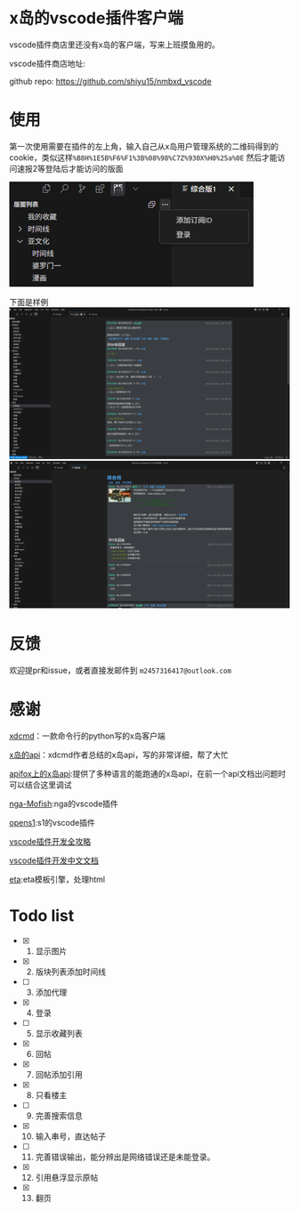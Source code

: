 # x岛的vscode插件客户端
vscode插件商店里还没有x岛的客户端，写来上班摸鱼用的。

vscode插件商店地址:

github repo: https://github.com/shiyu15/nmbxd_vscode
# 使用
第一次使用需要在插件的左上角，输入自己从x岛用户管理系统的二维码得到的cookie，类似这样`%B8H%1E5B%F6%F1%3B%08%98%C7Z%930X%H0%25a%0E`
然后才能访问速报2等登陆后才能访问的版面

![登录界面](images/login.png)

下面是样例
![使用效果1](images/forum1.png)
![使用效果2](images/forum2.png)

# 反馈
欢迎提pr和issue，或者直接发邮件到 `m2457316417@outlook.com`

# 感谢
[xdcmd](https://github.com/TransparentLC/xdcmd)：一款命令行的python写的x岛客户端

[x岛的api](https://github.com/TransparentLC/xdcmd/wiki/%E8%87%AA%E5%B7%B1%E6%95%B4%E7%90%86%E7%9A%84-X-%E5%B2%9B%E5%8C%BF%E5%90%8D%E7%89%88-API-%E6%96%87%E6%A1%A3)：xdcmd作者总结的x岛api，写的非常详细，帮了大忙

[apifox上的x岛api](https://apifox.com/apidoc/shared/aedf55de-a60a-4d71-aa9a-d37458239a70/api-59384753):提供了多种语言的能跑通的x岛api，在前一个api文档出问题时可以结合这里调试

[nga-Mofish](https://github.com/DarrenIce/NGA-MoFish):nga的vscode插件

[opens1](https://github.com/NessajCN/opens1):s1的vscode插件

[vscode插件开发全攻略](https://www.cnblogs.com/liuxianan/p/vscode-plugin-overview.html)

[vscode插件开发中文文档](https://rackar.github.io/vscode-ext-doccn/)

[eta](https://www.etajs.cn/):eta模板引擎，处理html

# Todo list

- [x] 1. 显示图片
- [x] 2. 版块列表添加时间线
- [ ] 3. 添加代理
- [x] 4. 登录
- [ ] 5. 显示收藏列表
- [x] 6. 回帖
- [x] 7. 回帖添加引用
- [x] 8. 只看楼主
- [ ] 9. 完善搜索信息
- [x] 10. 输入串号，直达帖子
- [ ] 11. 完善错误输出，能分辨出是网络错误还是未能登录。
- [x] 12. 引用悬浮显示原帖
- [x] 13. 翻页

